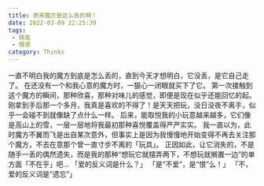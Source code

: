 ```yaml
---
title: 原来魔方是这么丢的啊！
date: 2022-03-09 22:25:39
tags: 
 - 随笔
 - 情感
category: Thinks
---
```

一直不明白我的魔方到底是怎么丢的，直到今天才想明白，它没丢，是它自己走了。
在还没有一个和我心意的魔方时，一狠心一闭眼就买下了它。
第一次接触到这个魔方的瞬间，那种欣喜，那种对味儿的感觉，即便是现在似乎还能回忆的起。
刚拿到手后那一个多月，我真是喜欢的不得了！是天天把玩，没日没夜不离手，似乎一会碰不到就像缺了点什么一样。
后来，能取悦我的小玩意越来越多，它们像是高山上的雪，一层一层地将我最初那种喜悦覆盖得严严实实。
我一直以为，此时魔方不翼而飞是出自某次意外，但事实上是因为我慢慢地开始变得不再去关注那个魔方，不去在意那个曾一直寸步不离的「玩具」。
正因如此，让它消失的，不是随手一丢的偶然遗失，而是我的那种“想玩它就摆弄两下，不想玩就搁置一边”的单方面「不在乎」吧...
「爱的反义词是什么？」
「是“不爱”，是“恨”么！」
「不，爱的反义词是“遗忘”」